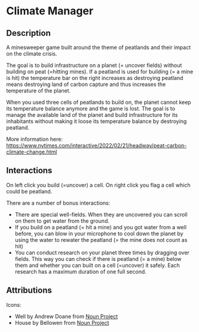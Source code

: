 # Climate Manager

## Description
A minesweeper game built around the theme of peatlands and their impact on the climate crisis. 

The goal is to build infrastructure on a planet (= uncover fields) without building on peat (=hitting mines). If a peatland is used for building (= a mine is hit) the temperature bar on the right increases as destroying peatland means destroying land of carbon capture and thus increases the temperature of the planet. 

When you used three cells of peatlands to build on, the planet cannot keep its temperature balance anymore and the game is lost. The goal is to manage the available land of the planet and build infrastructure for its inhabitants without making it loose its temperature balance by destroying peatland.

More information here: https://www.nytimes.com/interactive/2022/02/21/headway/peat-carbon-climate-change.html

## Interactions
On left click you build (=uncover) a cell. On right click you flag a cell which could be peatland.

There are a number of bonus interactions:
* There are special well-fields. When they are uncovered you can scroll on them to get water from the ground.
* If you build on a peatland (= hit a mine) and you got water from a well before, you can blow in your microphone to cool down the planet by using the water to rewater the peatland (= the mine does not count as hit)
* You can conduct research on your planet three times by dragging over fields. This way you can check if there is peatland (= a mine) below them and whether you can built on a cell (=uncover) it safely. Each research has a maximum duration of one full second.



## Attributions
Icons: 
* Well by Andrew Doane from <a href="https://thenounproject.com/browse/icons/term/well/" target="_blank" title="Well Icons">Noun Project</a>
* House by Bellowen from <a href="https://thenounproject.com/browse/icons/term/house/" target="_blank" title="House Icons">Noun Project</a>
